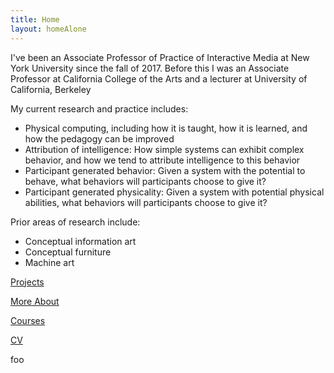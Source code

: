 ```yaml
---
title: Home
layout: homeAlone
---
```


I've been an Associate Professor of Practice of Interactive Media at New York
University since the fall of 2017. Before this I was an Associate Professor 
at California College of the Arts and a lecturer at 
University of California, Berkeley

My current research and practice includes:

- Physical computing, including how it is taught, how it is learned, 
and how the pedagogy can be improved
- Attribution of intelligence: How simple systems can exhibit complex
behavior, and how we tend to attribute intelligence to this behavior
- Participant generated behavior: Given a system with the potential to behave,
	what behaviors will participants choose to give it?
- Participant generated physicality: Given a system with potential physical
	abilities,
	what behaviors will participants choose to give it?

Prior areas of research include:

- Conceptual information art
- Conceptual furniture
- Machine art

[Projects](http://michaelshiloh.github.io/projects)

[More About](http://michaelshiloh.github.io/about)

[Courses](http://michaelshiloh.github.io/courses)

[CV](http://michaelshiloh.github.io/michaelShiloh_CV_2019.pdf)

foo

